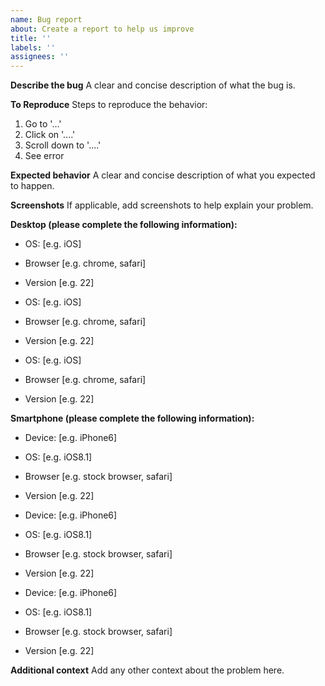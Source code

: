 ```yaml
---
name: Bug report
about: Create a report to help us improve
title: ''
labels: ''
assignees: ''
---
```


**Describe the bug**
A clear and concise description of what the bug is.

**To Reproduce**
Steps to reproduce the behavior:

1. Go to '...'
2. Click on '....'
3. Scroll down to '....'
4. See error

**Expected behavior**
A clear and concise description of what you expected to happen.

**Screenshots**
If applicable, add screenshots to help explain your problem.

**Desktop (please complete the following information):**
-  OS: [e.g. iOS]
-  Browser [e.g. chrome, safari]
-  Version [e.g. 22]

- OS: [e.g. iOS]
- Browser [e.g. chrome, safari]
- Version [e.g. 22]

- OS: [e.g. iOS]
- Browser [e.g. chrome, safari]
- Version [e.g. 22]

**Smartphone (please complete the following information):**
-  Device: [e.g. iPhone6]
-  OS: [e.g. iOS8.1]
-  Browser [e.g. stock browser, safari]
-  Version [e.g. 22]

- Device: [e.g. iPhone6]
- OS: [e.g. iOS8.1]
- Browser [e.g. stock browser, safari]
- Version [e.g. 22]

-   Device: [e.g. iPhone6]
-   OS: [e.g. iOS8.1]
-   Browser [e.g. stock browser, safari]
-   Version [e.g. 22]

**Additional context**
Add any other context about the problem here.
